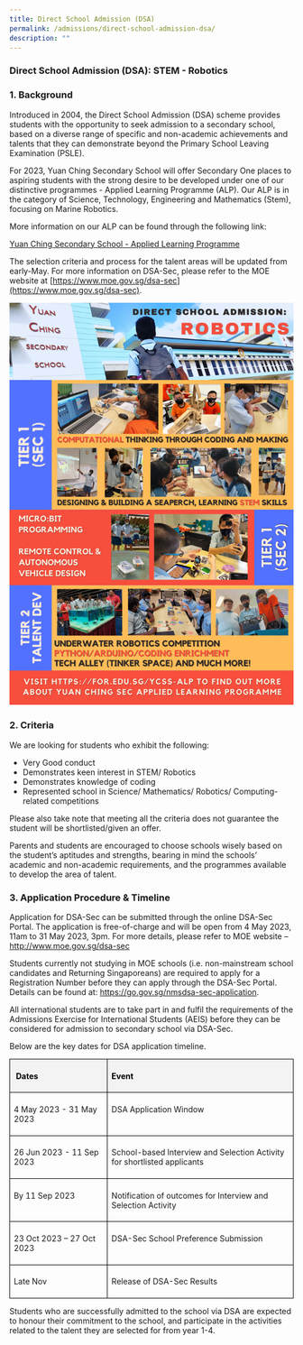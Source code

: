 ```yaml
---
title: Direct School Admission (DSA)
permalink: /admissions/direct-school-admission-dsa/
description: ""
---
```

### Direct School Admission (DSA): STEM - Robotics

### 1. Background

Introduced in 2004, the Direct School Admission (DSA) scheme provides students with the opportunity to seek admission to a secondary school, based on a diverse range of specific and non-academic achievements and talents that they can demonstrate beyond the Primary School Leaving Examination (PSLE).  

For 2023, Yuan Ching Secondary School will offer Secondary One places to aspiring students with the strong desire to be developed under one of our distinctive programmes - Applied Learning Programme (ALP). Our ALP is in the category of Science, Technology, Engineering and Mathematics (Stem), focusing on Marine Robotics.

More information on our ALP can be found through the following link:

[Yuan Ching Secondary School - Applied Learning Programme](/engaged-learners/applied-learning-programme-marine-robotics/)

The selection criteria and process for the talent areas will be updated from early-May. For more 
information on DSA-Sec, please refer to the MOE website at [https://www.moe.gov.sg/dsa-sec](https://www.moe.gov.sg/dsa-sec).



![2023 YCSS Direction School Admission (DSA) - Robotics](/images/direction%20school%20admission_%20robotics%202023.png)


### 2. Criteria

We are looking for students who exhibit the following:
-	Very Good conduct 
-	Demonstrates keen interest in STEM/ Robotics
-	Demonstrates knowledge of coding
-	Represented school in Science/ Mathematics/ Robotics/ Computing-related competitions

Please also take note that meeting all the criteria does not guarantee the student will be shortlisted/given an offer.

Parents and students are encouraged to choose schools wisely based on the student’s aptitudes and strengths, bearing in mind the schools’ academic and non-academic requirements, and the programmes available to develop the area of talent. 

### 3. Application Procedure &amp; Timeline

Application for DSA-Sec can be submitted through the online DSA-Sec Portal. The application is free-of-charge and will be open from 4 May 2023, 11am to 31 May 2023, 3pm. For more details, please refer to MOE website – http://www.moe.gov.sg/dsa-sec

Students currently not studying in MOE schools (i.e. non-mainstream school candidates and Returning Singaporeans) are required to apply for a Registration Number before they can apply through the DSA-Sec Portal. Details can be found at: https://go.gov.sg/nmsdsa-sec-application.

All international students are to take part in and fulfil the requirements of the Admissions Exercise for International Students (AEIS) before they can be considered for admission to secondary school via DSA-Sec.

Below are the key dates for DSA application timeline.

<table class="MsoNormalTable" border="1" cellspacing="0" cellpadding="0" width="624" style="border-collapse:collapse;mso-table-layout-alt:fixed;border:none;
 mso-border-alt:solid black 1.0pt;mso-yfti-tbllook:1536;mso-padding-alt:0in 5.4pt 0in 5.4pt;
 mso-border-insideh:1.0pt solid black;mso-border-insidev:1.0pt solid black"><tbody><tr style="mso-yfti-irow:0;mso-yfti-firstrow:yes"><td width="208" valign="top" style="width:156.0pt;border:solid black 1.0pt;
  background:#F3F3F3;padding:5.0pt 5.0pt 5.0pt 5.0pt"><p class="MsoNormal" style="line-height:normal;mso-pagination:none;border:none;
  mso-padding-alt:31.0pt 31.0pt 31.0pt 31.0pt;mso-border-shadow:yes"><span style="color:black;mso-color-alt:windowtext"><span style="mso-spacerun:yes">&nbsp;</span><b style="mso-bidi-font-weight:normal"><span lang="EN">Dates</span></b></span><b style="mso-bidi-font-weight:normal"><span lang="EN"></span></b></p></td><td width="416" valign="top" style="width:312.0pt;border:solid black 1.0pt;
  border-left:none;mso-border-left-alt:solid black 1.0pt;background:#F3F3F3;
  padding:5.0pt 5.0pt 5.0pt 5.0pt"><p class="MsoNormal" style="line-height:normal;mso-pagination:none;border:none;
  mso-padding-alt:31.0pt 31.0pt 31.0pt 31.0pt;mso-border-shadow:yes"><b style="mso-bidi-font-weight:normal"><span lang="EN" style="color:black;
  mso-color-alt:windowtext">Event</span><span lang="EN"></span></b></p></td></tr><tr style="mso-yfti-irow:1"><td width="208" valign="top" style="width:156.0pt;border:solid black 1.0pt;
  border-top:none;mso-border-top-alt:solid black 1.0pt;padding:5.0pt 5.0pt 5.0pt 5.0pt"><p class="MsoNormal" style="line-height:normal;mso-pagination:none;border:none;
  mso-padding-alt:31.0pt 31.0pt 31.0pt 31.0pt;mso-border-shadow:yes"><span lang="EN">4 May 2023 - 31 May 2023</span></p></td><td width="416" valign="top" style="width:312.0pt;border-top:none;border-left:
  none;border-bottom:solid black 1.0pt;border-right:solid black 1.0pt;
  mso-border-top-alt:solid black 1.0pt;mso-border-left-alt:solid black 1.0pt;
  padding:5.0pt 5.0pt 5.0pt 5.0pt"><p class="MsoNormal" style="line-height:normal;mso-pagination:none;border:none;
  mso-padding-alt:31.0pt 31.0pt 31.0pt 31.0pt;mso-border-shadow:yes"><span lang="EN">DSA Application Window</span></p></td></tr><tr style="mso-yfti-irow:2"><td width="208" valign="top" style="width:156.0pt;border:solid black 1.0pt;
  border-top:none;mso-border-top-alt:solid black 1.0pt;padding:5.0pt 5.0pt 5.0pt 5.0pt"><p class="MsoNormal" style="line-height:normal;mso-pagination:none;border:none;
  mso-padding-alt:31.0pt 31.0pt 31.0pt 31.0pt;mso-border-shadow:yes"><span lang="EN">26 Jun 2023 - 11 Sep 2023</span></p></td><td width="416" valign="top" style="width:312.0pt;border-top:none;border-left:
  none;border-bottom:solid black 1.0pt;border-right:solid black 1.0pt;
  mso-border-top-alt:solid black 1.0pt;mso-border-left-alt:solid black 1.0pt;
  padding:5.0pt 5.0pt 5.0pt 5.0pt"><p class="MsoNormal" style="line-height:normal;mso-pagination:none;border:none;
  mso-padding-alt:31.0pt 31.0pt 31.0pt 31.0pt;mso-border-shadow:yes"><span lang="EN">School-based <span style="mso-bidi-font-weight:bold">Interview and Selection Activity</span> for shortlisted applicants</span></p></td></tr><tr style="mso-yfti-irow:3"><td width="208" valign="top" style="width:156.0pt;border:solid black 1.0pt;
  border-top:none;mso-border-top-alt:solid black 1.0pt;padding:5.0pt 5.0pt 5.0pt 5.0pt"><p class="MsoNormal" style="line-height:normal;mso-pagination:none;border:none;
  mso-padding-alt:31.0pt 31.0pt 31.0pt 31.0pt;mso-border-shadow:yes"><span lang="EN">By 11 Sep 2023</span></p></td><td width="416" valign="top" style="width:312.0pt;border-top:none;border-left:
  none;border-bottom:solid black 1.0pt;border-right:solid black 1.0pt;
  mso-border-top-alt:solid black 1.0pt;mso-border-left-alt:solid black 1.0pt;
  padding:5.0pt 5.0pt 5.0pt 5.0pt"><p class="MsoNormal" style="line-height:normal;mso-pagination:none;border:none;
  mso-padding-alt:31.0pt 31.0pt 31.0pt 31.0pt;mso-border-shadow:yes"><span lang="EN">Notification of outcomes for Interview and Selection Activity</span></p></td></tr><tr style="mso-yfti-irow:4"><td width="208" valign="top" style="width:156.0pt;border:solid black 1.0pt;
  border-top:none;mso-border-top-alt:solid black 1.0pt;padding:5.0pt 5.0pt 5.0pt 5.0pt"><p class="MsoNormal" style="line-height:normal;mso-pagination:none;border:none;
  mso-padding-alt:31.0pt 31.0pt 31.0pt 31.0pt;mso-border-shadow:yes"><span lang="EN">23 Oct 2023 – 27 Oct 2023</span></p></td><td width="416" valign="top" style="width:312.0pt;border-top:none;border-left:
  none;border-bottom:solid black 1.0pt;border-right:solid black 1.0pt;
  mso-border-top-alt:solid black 1.0pt;mso-border-left-alt:solid black 1.0pt;
  padding:5.0pt 5.0pt 5.0pt 5.0pt"><p class="MsoNormal" style="line-height:normal;mso-pagination:none;border:none;
  mso-padding-alt:31.0pt 31.0pt 31.0pt 31.0pt;mso-border-shadow:yes"><span lang="EN">DSA-Sec School Preference Submission</span></p></td></tr><tr style="mso-yfti-irow:5;mso-yfti-lastrow:yes"><td width="208" valign="top" style="width:156.0pt;border:solid black 1.0pt;
  border-top:none;mso-border-top-alt:solid black 1.0pt;padding:5.0pt 5.0pt 5.0pt 5.0pt"><p class="MsoNormal" style="line-height:normal;mso-pagination:none;border:none;
  mso-padding-alt:31.0pt 31.0pt 31.0pt 31.0pt;mso-border-shadow:yes"><span lang="EN">Late Nov</span></p></td><td width="416" valign="top" style="width:312.0pt;border-top:none;border-left:
  none;border-bottom:solid black 1.0pt;border-right:solid black 1.0pt;
  mso-border-top-alt:solid black 1.0pt;mso-border-left-alt:solid black 1.0pt;
  padding:5.0pt 5.0pt 5.0pt 5.0pt"><p class="MsoNormal" style="line-height:normal;mso-pagination:none;border:none;
  mso-padding-alt:31.0pt 31.0pt 31.0pt 31.0pt;mso-border-shadow:yes"><span lang="EN">Release of DSA-Sec Results</span></p></td></tr></tbody></table>
	
Students who are successfully admitted to the school via DSA are expected to honour their commitment to the school, and participate in the activities related to the talent they are selected for from year 1-4.